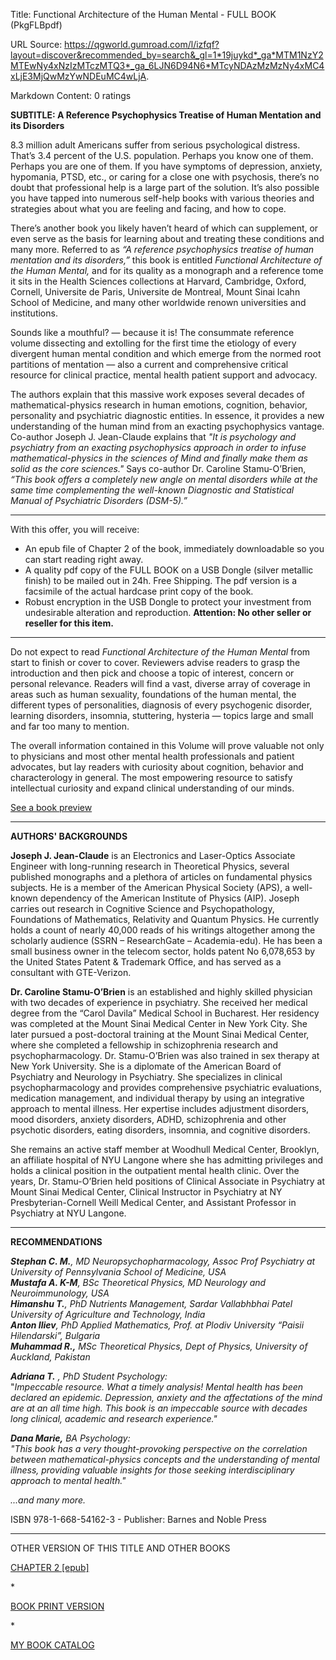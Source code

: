 Title: Functional Architecture of the Human Mental - FULL BOOK  (PkgFLBpdf)

URL Source: https://qgworld.gumroad.com/l/izfqf?layout=discover&recommended_by=search&_gl=1*19juykd*_ga*MTM1NzY2MTEwNy4xNzIzMTczMTQ3*_ga_6LJN6D94N6*MTcyNDAzMzMzNy4xMC4xLjE3MjQwMzYwNDEuMC4wLjA.

Markdown Content:
0 ratings

**SUBTITLE: A Reference Psychophysics Treatise of Human Mentation and its Disorders**

8.3 million adult Americans suffer from serious psychological distress. That’s 3.4 percent of the U.S. population. Perhaps you know one of them. Perhaps you are one of them. If you have symptoms of depression, anxiety, hypomania, PTSD, etc., or caring for a close one with psychosis, there’s no doubt that professional help is a large part of the solution. It’s also possible you have tapped into numerous self-help books with various theories and strategies about what you are feeling and facing, and how to cope.

There’s another book you likely haven’t heard of which can supplement, or even serve as the basis for learning about and treating these conditions and many more. Referred to as _“A reference psychophysics treatise of human mentation and its disorders,”_ this book is entitled _Functional Architecture of the Human Mental,_ and for its quality as a monograph and a reference tome it sits in the Health Sciences collections at Harvard, Cambridge, Oxford, Cornell, Universite de Paris, Universite de Montreal, Mount Sinai Icahn School of Medicine, and many other worldwide renown universities and institutions.

Sounds like a mouthful? — because it is! The consummate reference volume dissecting and extolling for the first time the etiology of every divergent human mental condition and which emerge from the normed root partitions of mentation — also a current and comprehensive critical resource for clinical practice, mental health patient support and advocacy.

The authors explain that this massive work exposes several decades of mathematical-physics research in human emotions, cognition, behavior, personality and psychiatric diagnostic entities. In essence, it provides a new understanding of the human mind from an exacting psychophysics vantage. Co-author Joseph J. Jean-Claude explains that _"It is psychology and psychiatry from an exacting psychophysics approach in order to infuse mathematical-physics in the sciences of Mind and finally make them as solid as the core sciences."_ Says co-author Dr. Caroline Stamu-O’Brien, _“This book offers a completely new angle on mental disorders while at the same time complementing the well-known Diagnostic and Statistical Manual of Psychiatric Disorders (DSM-5).”_

* * *

With this offer, you will receive:

*   An epub file of Chapter 2 of the book, immediately downloadable so you can start reading right away.
*   A quality pdf copy of the FULL BOOK on a USB Dongle (silver metallic finish) to be mailed out in 24h. Free Shipping. The pdf version is a facsimile of the actual hardcase print copy of the book.
*   Robust encryption in the USB Dongle to protect your investment from undesirable alteration and reproduction. **Attention: No other seller or reseller for this item.**

* * *

Do not expect to read _Functional Architecture of the Human Mental_ from start to finish or cover to cover. Reviewers advise readers to grasp the introduction and then pick and choose a topic of interest, concern or personal relevance. Readers will find a vast, diverse array of coverage in areas such as human sexuality, foundations of the human mental, the different types of personalities, diagnosis of every psychogenic disorder, learning disorders, insomnia, stuttering, hysteria — topics large and small and far too many to mention.

The overall information contained in this Volume will prove valuable not only to physicians and most other mental health professionals and patient advocates, but lay readers with curiosity about cognition, behavior and characterology in general. The most empowering resource to satisfy intellectual curiosity and expand clinical understanding of our minds.

[See a book preview](https://qgworld.gumroad.com/l/ckjlc)

* * *

**AUTHORS' BACKGROUNDS**

**Joseph J. Jean-Claude** is an Electronics and Laser-Optics Associate Engineer with long-running research in Theoretical Physics, several published monographs and a plethora of articles on fundamental physics subjects. He is a member of the American Physical Society (APS), a well-known dependency of the American Institute of Physics (AIP). Joseph carries out research in Cognitive Science and Psychopathology, Foundations of Mathematics, Relativity and Quantum Physics. He currently holds a count of nearly 40,000 reads of his writings altogether among the scholarly audience (SSRN – ResearchGate – Academia-edu). He has been a small business owner in the telecom sector, holds patent No 6,078,653 by the United States Patent & Trademark Office, and has served as a consultant with GTE-Verizon.

**Dr. Caroline Stamu-O’Brien** is an established and highly skilled physician with two decades of experience in psychiatry. She received her medical degree from the “Carol Davila” Medical School in Bucharest. Her residency was completed at the Mount Sinai Medical Center in New York City. She later pursued a post-doctoral training at the Mount Sinai Medical Center, where she completed a fellowship in schizophrenia research and psychopharmacology. Dr. Stamu-O’Brien was also trained in sex therapy at New York University. She is a diplomate of the American Board of Psychiatry and Neurology in Psychiatry. She specializes in clinical psychopharmacology and provides comprehensive psychiatric evaluations, medication management, and individual therapy by using an integrative approach to mental illness. Her expertise includes adjustment disorders, mood disorders, anxiety disorders, ADHD, schizophrenia and other psychotic disorders, eating disorders, insomnia, and cognitive disorders.

She remains an active staff member at Woodhull Medical Center, Brooklyn, an affiliate hospital of NYU Langone where she has admitting privileges and holds a clinical position in the outpatient mental health clinic. Over the years, Dr. Stamu-O’Brien held positions of Clinical Associate in Psychiatry at Mount Sinai Medical Center, Clinical Instructor in Psychiatry at NY Presbyterian-Cornell Weill Medical Center, and Assistant Professor in Psychiatry at NYU Langone.

* * *

**RECOMMENDATIONS**

**_Stephan C. M._**_, MD Neuropsychopharmacology, Assoc Prof Psychiatry at University of Pennsylvania  School of Medicine, USA_  
**_Mustafa A. K-M_**_, BSc Theoretical Physics, MD Neurology and Neuroimmunology, USA_  
**_Himanshu T._**_, PhD Nutrients Management, Sardar Vallabhbhai Patel University of Agriculture and Technology, India_  
**_Anton Iliev_**_, PhD Applied Mathematics, Prof. at Plodiv University “Paisii Hilendarski”, Bulgaria_  
**_Muhammad R.,_** _MSc Theoretical Physics, Dept of Physics, University of Auckland, Pakistan_

**_Adriana T._** _, PhD Student Psychology:_  
"_Impeccable resource. What a timely analysis! Mental health has been declared an epidemic. Depression, anxiety and the affectations of the mind are at an all time high. This book is an impeccable source with decades long clinical, academic and research experience."_

**_Dana Marie,_** _BA Psychology:_  
_"This book has a very thought-provoking perspective on the correlation between mathematical-physics concepts and the understanding of mental illness, providing valuable insights for those seeking interdisciplinary approach to mental health."_

_...and many more._

ISBN 978-1-668-54162-3 - Publisher: Barnes and Noble Press

* * *

OTHER VERSION OF THIS TITLE AND OTHER BOOKS

[CHAPTER 2 \[epub\]](https://qgworld.gumroad.com/l/ztnzdr)

\*

[BOOK PRINT VERSION](https://qgworld.gumroad.com/l/rluez)

\*

[MY BOOK CATALOG](https://qgworld.gumroad.com/p/my-book-catalog)